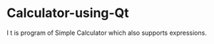 Calculator-using-Qt
===================

I t is program of Simple Calculator which also supports expressions.
